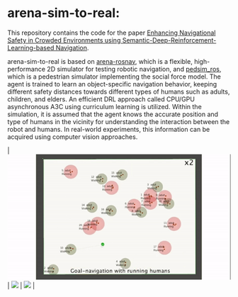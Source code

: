 # arena-sim-to-real:
This repository contains the code for the paper [Enhancing Navigational Safety in Crowded Environments using
Semantic-Deep-Reinforcement-Learning-based Navigation](https://arxiv.org/pdf/2109.11288.pdf).

arena-sim-to-real is based on [arena-rosnav](https://github.com/ignc-research/arena-rosnav/tree/local_planner_subgoalmode), which is a flexible, high-performance 2D simulator for testing robotic navigation, and [pedsim_ros](https://github.com/srl-freiburg/pedsim_ros), which is a pedestrian simulator implementing the social force model. The agent is trained to learn an object-specific navigation behavior, keeping different safety distances towards different types of humans such as adults, children, and elders. An efficient DRL approach called CPU/GPU asynchronous A3C using curriculum learning is utilized. Within the simulation, it is assumed that the agent knows the accurate position and type of humans in the vicinity for understanding the interaction between the robot and humans. In real-world experiments, this information can be acquired using computer vision approaches.


| <img src="https://github.com/ignc-research/arena-sim-to-real/blob/b7fd1b4abada397355e0e573584c9b76a4b2abf9/img/normal.gif"> | <img src="https://github.com/ignc-research/arena-sim-to-real/tree/main/img/guidig.gif"> | <img  src="hhttps://github.com/ignc-research/arena-sim-to-real/tree/main/img/following.gif"> |


